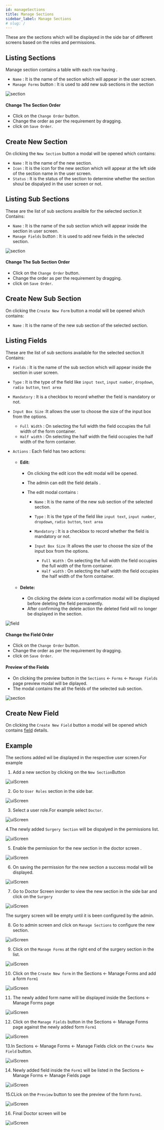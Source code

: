 ```yaml
---
id: manageSections
title: Manage Sections
sidebar_label: Manage Sections
# slug: /
---
```


These are the sections which will be displayed in the side bar of different screens based on the roles and permissions.

## Listing Sections

Manage section contains a table with each row having .

- `Name` : It is the name of the section which will appear in the user screen.
- `Manage Forms` button : It is used to add new sub sections in the section

![section ](assets/manageSection/manageSectionScreen.png)

#### Change The Section Order

- Click on the `Change Order` button.
- Change the order as per the requirement by dragging.
- click on `Save Order`.

## Create New Section

On clicking the `New Section` button a modal will be opened which contains:

- `Name` : It is the name of the new section.
- `Icon` : It is the icon for the new section which will appear at the left side of the section name in the user screen.
- `Status` : It is the status of the section to determine whether the section shoul be dispalyed in the user screen or not.

## Listing Sub Sections

These are the list of sub sections availble for the selected section.It Contains:

- `Name` : It is the name of the sub section which will appear inside the section in user screen.
- `Manage Fields` button : It is used to add new fields in the selected section.

![section ](assets/manageSection/manageFormScreen.png)

#### Change The Sub Section Order

- Click on the `Change Order` button.
- Change the order as per the requirement by dragging.
- click on `Save Order`.

## Create New Sub Section

On clicking the `Create New Form` button a modal will be opened which contains:

- `Name` : It is the name of the new sub section of the selected section.

## Listing Fields

These are the list of sub sections available for the selected section.It Contains:

- `Fields` : It is the name of the sub section which will appear inside the section in user screen.
- `Type` : It is the type of the field like `input text`, `input number`, `dropdown`, `radio button`, `text area`
- `Mandatory` : It is a checkbox to record whether the field is mandatory or not.
- `Input Box Size` :It allows the user to choose the size of the input box from the options.
  - `Full Width` : On selecting the full width the field occupies the full width of the form container.
  - `Half width` : On selecting the half width the field occupies the half width of the form container.
- `Actions` : Each field has two actions:

  - #### Edit:

    - On clicking the edit icon the edit modal will be opened.
    - The admin can edit the field details .
    - The edit modal contains :

      - `Name` : It is the name of the new sub section of the selected section.

      - `Type` : It is the type of the field like `input text`, `input number`, `dropdown`, `radio button`, `text area`
      - `Mandatory` : It is a checkbox to record whether the field is mandatory or not.
      - `Input Box Size` :It allows the user to choose the size of the input box from the options.

        - `Full Width` : On selecting the full width the field occupies the full width of the form container.
        - `Half width` : On selecting the half width the field occupies the half width of the form container.

  - #### Delete:

    - On clicking the delete icon a confirmation modal will be displayed before deleting the field permanently.
    - After confirming the delete action the deleted field will no longer be displayed in the section.

![field ](assets/manageSection/manageFieldScreen.png)

#### Change the Field Order

- Click on the `Change Order` button.
- Change the order as per the requirement by dragging.
- click on `Save Order`.

#### Preview of the Fields

- On clicking the preview button in the `Sections` <- `Forms` <- `Manage Fields` page preview modal will be diplayed.
- The modal contains the all the fields of the selected sub section.

![section ](assets/manageSection/FormUIScreen.png)

## Create New Field

On clicking the `Create New Field` button a modal will be opened which contains [field](#fields) details.

## Example

The sections added wil be displayed in the respective user screen.For example

1. Add a new section by clicking on the `New Section`Button

![uiScreen ](assets/manageSection/newSection.png)

2. Go to `User Roles` section in the side bar.

![uiScreen ](assets/manageSection/userRoles.png)

3. Select a user role.For example select `Doctor`.

![uiScreen ](assets/manageSection/doctor.png)

4.The newly added `Surgery Section` will be dispalyed in the permissions list.

![uiScreen ](assets/manageSection/newSection.png)

5. Enable the permission for the new section in the doctor screen .

![uiScreen ](assets/manageSection/enableSurgery.png)

6. On saving the permission for the new section a success modal will be displayed.

![uiScreen ](assets/manageSection/successModal.png)

7. Go to Doctor Screen inorder to view the new section in the side bar and click on the `Surgery`

![uiScreen ](assets/manageSection/drSideBar.png)

The surgery screen will be empty until it is been configured by the admin.

8. Go to admin screen and click on `Manage Sections` to configure the new section.

![uiScreen ](assets/manageSection/surgerySection.png)

9. Click on the `Manage Forms` at the right end of the surgery section in the list.

![uiScreen ](assets/manageSection/surgeryForm.png)

10. Click on the `Create New form` in the Sections <- Manage Forms and add a form `Form1`

![uiScreen ](assets/manageSection/surgeryForm.png)

11. The newly added form name will be displayed inside the Sections <- Manage Forms page

![uiScreen ](assets/manageSection/formList.png)

12. Click on the `Manage Fields` button in the Sections <- Manage Forms page against the newly added form `Form1`

![uiScreen ](assets/manageSection/manageForm1.png)

13.In Sections <- Manage Forms <- Manage Fields click on the `Create New Field` button.

![uiScreen ](assets/manageSection/field.png)

14. Newly added field inside the `Form1` will be listed in the Sections <- Manage Forms <- Manage Fields page

![uiScreen ](assets/manageSection/formList1.png)

15.CLick on the `Preview` button to see the preview of the form `Form1`.

![uiScreen ](assets/manageSection/fieldPreview.png)

16. Final Doctor screen will be

![uiScreen ](assets/manageSection/finalDrScreen.png)

<!-- The `Vital Information` section has different sub section like `vitals`, `Blood Pressure` etc with each sub section having different fields in it.

![uiScreen ](assets/manageSection/subSectionFields.png) -->
